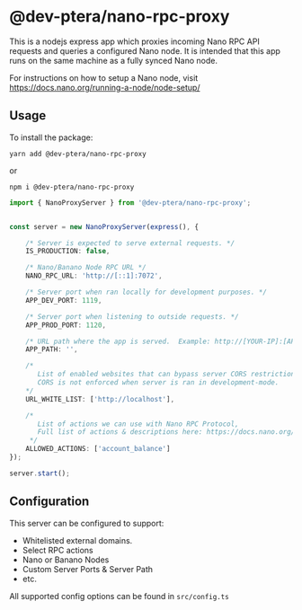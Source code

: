 # @dev-ptera/nano-rpc-proxy

This is a nodejs express app which proxies incoming Nano RPC API requests and queries a configured Nano node.  It is intended that this app runs on the same machine as a fully synced Nano node.

For instructions on how to setup a Nano node, visit https://docs.nano.org/running-a-node/node-setup/

## Usage

To install the package:

`yarn add @dev-ptera/nano-rpc-proxy`

or

`npm i @dev-ptera/nano-rpc-proxy`

```ts
import { NanoProxyServer } from '@dev-ptera/nano-rpc-proxy';


const server = new NanoProxyServer(express(), {

    /* Server is expected to serve external requests. */
    IS_PRODUCTION: false,

    /* Nano/Banano Node RPC URL */
    NANO_RPC_URL: 'http://[::1]:7072',

    /* Server port when ran locally for development purposes. */
    APP_DEV_PORT: 1119,

    /* Server port when listening to outside requests. */
    APP_PROD_PORT: 1120,

    /* URL path where the app is served.  Example: http://[YOUR-IP]:[APP_DEV_PORT | APP_PROD_PORT]/[APP_PATH] */
    APP_PATH: '',

    /* 
       List of enabled websites that can bypass server CORS restriction.
       CORS is not enforced when server is ran in development-mode.
    */
    URL_WHITE_LIST: ['http://localhost'],

    /*
       List of actions we can use with Nano RPC Protocol,
       Full list of actions & descriptions here: https://docs.nano.org/commands/rpc-protocol
     */
    ALLOWED_ACTIONS: ['account_balance']
});

server.start();
```


## Configuration
This server can be configured to support:

- Whitelisted external domains.
- Select RPC actions
- Nano or Banano Nodes
- Custom Server Ports & Server Path
- etc.

All supported config options can be found in `src/config.ts`

